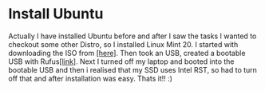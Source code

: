 # Install Ubuntu

Actually I have installed Ubuntu before and after I saw the tasks I wanted to checkout some other Distro, so I installed Linux Mint 20.
I started with downloading the ISO from <a href="https://www.linuxmint.com/download.php">[here]</a>.
Then took an USB, created a bootable USB with Rufus<a href="https://rufus.ie">[link]</a>.
Next I turned off my laptop and booted into the bootable USB and then i realised that my SSD uses Intel RST, so had to turn off that and after installation was easy.
Thats it!! :)
